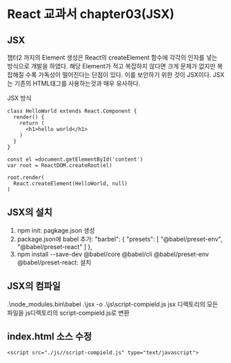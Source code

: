 # React 교과서 chapter03(JSX)
## JSX
챕터2 까지의 Element 생성은 React의 createElement 함수에 각각의 인자를 넣는 방식으로 개발을 하였다.
해당 Element가 적고 복잡하지 않다면 크게 문제가 없지만 복잡해질 수록 가독성이 떨어진다는 단점이 있다.
이를 보안하기 위한 것이 JSX이다.
JSX는 기존의 HTML태그를 사용하는것과 매우 유사하다.

JSX 방식
```
class HelloWorld extends React.Component {
  render() {
    return (
      <h1>hello world</h1>
    )
  }
}

const el =document.getElementById('content')
var root = ReactDOM.createRoot(el)

root.render(
  React.createElement(HelloWorld, null)
)
```
## JSX의 설치
1. npm init: pagkage.json 생성
2. package.json에 babel 추가:
  "barbel": {
    "presets": [
      "@babel/preset-env",
      "@babel/preset-react"
    ]
  },
3. npm install --save-dev @babel/core @babel/cli @babel/preset-env @babel/preset-react: 설치

## JSX의 컴파일
.\node_modules\.bin\babel .\jsx -o .\js\script-compield.js
jsx 디렉토리의 모든 파일을 js디렉토리의 script-compield.js로 변환

## index.html 소스 수정

```
<script src="./js//script-compield.js" type="text/javascript">
```